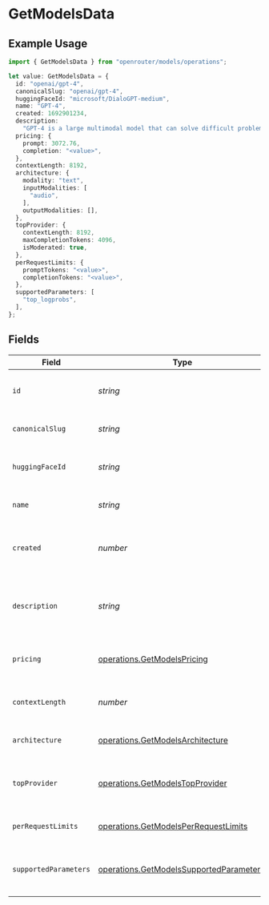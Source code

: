 # GetModelsData

## Example Usage

```typescript
import { GetModelsData } from "openrouter/models/operations";

let value: GetModelsData = {
  id: "openai/gpt-4",
  canonicalSlug: "openai/gpt-4",
  huggingFaceId: "microsoft/DialoGPT-medium",
  name: "GPT-4",
  created: 1692901234,
  description:
    "GPT-4 is a large multimodal model that can solve difficult problems with greater accuracy.",
  pricing: {
    prompt: 3072.76,
    completion: "<value>",
  },
  contextLength: 8192,
  architecture: {
    modality: "text",
    inputModalities: [
      "audio",
    ],
    outputModalities: [],
  },
  topProvider: {
    contextLength: 8192,
    maxCompletionTokens: 4096,
    isModerated: true,
  },
  perRequestLimits: {
    promptTokens: "<value>",
    completionTokens: "<value>",
  },
  supportedParameters: [
    "top_logprobs",
  ],
};
```

## Fields

| Field                                                                                              | Type                                                                                               | Required                                                                                           | Description                                                                                        | Example                                                                                            |
| -------------------------------------------------------------------------------------------------- | -------------------------------------------------------------------------------------------------- | -------------------------------------------------------------------------------------------------- | -------------------------------------------------------------------------------------------------- | -------------------------------------------------------------------------------------------------- |
| `id`                                                                                               | *string*                                                                                           | :heavy_check_mark:                                                                                 | Unique identifier for the model                                                                    | openai/gpt-4                                                                                       |
| `canonicalSlug`                                                                                    | *string*                                                                                           | :heavy_check_mark:                                                                                 | Canonical slug for the model                                                                       | openai/gpt-4                                                                                       |
| `huggingFaceId`                                                                                    | *string*                                                                                           | :heavy_minus_sign:                                                                                 | Hugging Face model identifier, if applicable                                                       | microsoft/DialoGPT-medium                                                                          |
| `name`                                                                                             | *string*                                                                                           | :heavy_check_mark:                                                                                 | Display name of the model                                                                          | GPT-4                                                                                              |
| `created`                                                                                          | *number*                                                                                           | :heavy_check_mark:                                                                                 | Unix timestamp of when the model was created                                                       | 1692901234                                                                                         |
| `description`                                                                                      | *string*                                                                                           | :heavy_minus_sign:                                                                                 | Description of the model                                                                           | GPT-4 is a large multimodal model that can solve difficult problems with greater accuracy.         |
| `pricing`                                                                                          | [operations.GetModelsPricing](../../models/operations/getmodelspricing.md)                         | :heavy_check_mark:                                                                                 | Pricing information for the model                                                                  |                                                                                                    |
| `contextLength`                                                                                    | *number*                                                                                           | :heavy_check_mark:                                                                                 | Maximum context length in tokens                                                                   | 8192                                                                                               |
| `architecture`                                                                                     | [operations.GetModelsArchitecture](../../models/operations/getmodelsarchitecture.md)               | :heavy_check_mark:                                                                                 | Model architecture information                                                                     |                                                                                                    |
| `topProvider`                                                                                      | [operations.GetModelsTopProvider](../../models/operations/getmodelstopprovider.md)                 | :heavy_check_mark:                                                                                 | Information about the top provider for this model                                                  |                                                                                                    |
| `perRequestLimits`                                                                                 | [operations.GetModelsPerRequestLimits](../../models/operations/getmodelsperrequestlimits.md)       | :heavy_check_mark:                                                                                 | Per-request token limits                                                                           |                                                                                                    |
| `supportedParameters`                                                                              | [operations.GetModelsSupportedParameter](../../models/operations/getmodelssupportedparameter.md)[] | :heavy_check_mark:                                                                                 | List of supported parameters for this model                                                        |                                                                                                    |